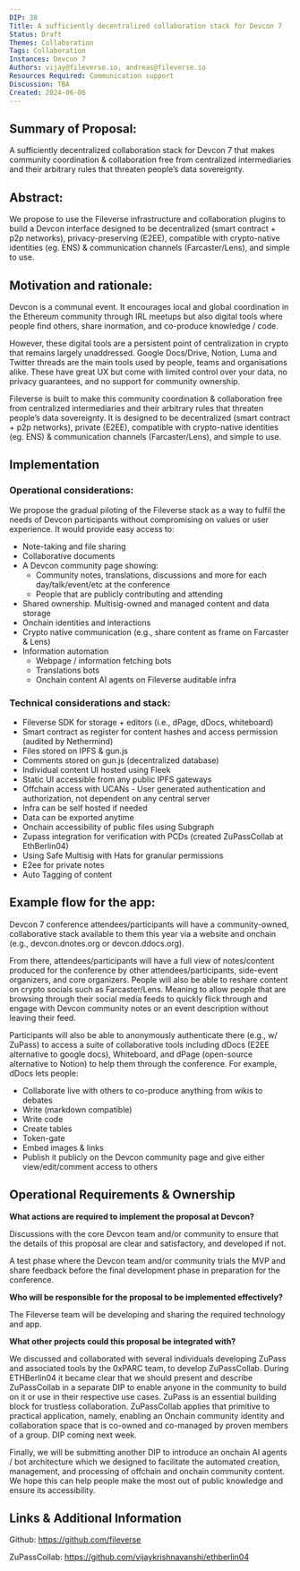 ```yaml
---
DIP: 38
Title: A sufficiently decentralized collaboration stack for Devcon 7
Status: Draft
Themes: Collaboration
Tags: Collaboration
Instances: Devcon 7
Authors: vijay@fileverse.io, andreas@fileverse.io
Resources Required: Communication support
Discussion: TBA
Created: 2024-06-06
---
```


## Summary of Proposal:

A sufficiently decentralized collaboration stack for Devcon 7 that makes community coordination & collaboration free from centralized intermediaries and their arbitrary rules that threaten people’s data sovereignty.

## Abstract:

We propose to use the Fileverse infrastructure and collaboration plugins to build a Devcon interface designed to be decentralized (smart contract + p2p networks), privacy-preserving (E2EE), compatible with crypto-native identities (eg. ENS) & communication channels (Farcaster/Lens), and simple to use.

## Motivation and rationale:

Devcon is a communal event. It encourages local and global coordination in the Ethereum community through IRL meetups but also digital tools where people find others, share inormation, and co-produce knowledge / code.

However, these digital tools are a persistent point of centralization in crypto that remains largely unaddressed. Google Docs/Drive, Notion, Luma and Twitter threads are the main tools used by people, teams and organisations alike. These have great UX but come with limited control over your data, no privacy guarantees, and no support for community ownership.

Fileverse is built to make this community coordination & collaboration free from centralized intermediaries and their arbitrary rules that threaten people’s data sovereignty. It is designed to be decentralized (smart contract + p2p networks), private (E2EE), compatible with crypto-native identities (eg. ENS) & communication channels (Farcaster/Lens), and simple to use.

## Implementation

### Operational considerations:

We propose the gradual piloting of the Fileverse stack as a way to fulfil the needs of Devcon participants without compromising on values or user experience. It would provide easy access to:
* Note-taking and file sharing
* Collaborative documents
* A Devcon community page showing: 
    * Community notes, translations, discussions and more for each day/talk/event/etc at the conference
    * People that are publicly contributing and attending 
* Shared ownership. Multisig-owned and managed content and data storage
* Onchain identities and interactions
* Crypto native communication (e.g., share content as frame on Farcaster & Lens)
* Information automation
    * Webpage / information fetching bots
    * Translations bots
    * Onchain content AI agents	on Fileverse auditable infra 

### Technical considerations and stack:

* Fileverse SDK for storage + editors (i.e., dPage, dDocs, whiteboard) 
* Smart contract as register for content hashes and access permission (audited by Nethermind)
* Files stored on IPFS & gun.js
* Comments stored on gun.js (decentralized database)
* Individual content UI hosted using Fleek 
* Static UI accessible from any public IPFS gateways
* Offchain access with UCANs - User generated authentication and authorization, not dependent on any central server
* Infra can be self hosted if needed
* Data can be exported anytime
* Onchain accessibility of public files using Subgraph
* Zupass integration for verification with PCDs (created ZuPassCollab at EthBerlin04)
* Using Safe Multisig with Hats for granular permissions
* E2ee for private notes
* Auto Tagging of content

## Example flow for the app:

Devcon 7 conference attendees/participants will have a community-owned, collaborative stack available to them this year via a website and onchain (e.g., devcon.dnotes.org or devcon.ddocs.org). 

From there, attendees/participants will have a full view of notes/content produced for the conference by other attendees/participants, side-event organizers, and core organizers. People will also be able to reshare content on crypto socials such as Farcaster/Lens. Meaning to allow people that are browsing through their social media feeds to quickly flick through and engage with Devcon community notes or an event description without leaving their feed.

Participants will also be able to anonymously authenticate there (e.g., w/ ZuPass) to access a suite of collaborative tools including dDocs (E2EE alternative to google docs), Whiteboard, and dPage (open-source alternative to Notion) to help them through the conference. For example, dDocs lets people:
* Collaborate live with others to co-produce anything from wikis to debates
* Write (markdown compatible)
* Write code
* Create tables
* Token-gate
* Embed images & links
* Publish it publicly on the Devcon community page and give either view/edit/comment access to others

## Operational Requirements & Ownership

**What actions are required to implement the proposal at Devcon?**

Discussions with the core Devcon team and/or community to ensure that the details of this proposal are clear and satisfactory, and developed if not. 

A test phase where the Devcon team and/or community trials the MVP and share feedback before the final development phase in preparation for the conference.


**Who will be responsible for the proposal to be implemented effectively?**

The Fileverse team will be developing and sharing the required technology and app.

**What other projects could this proposal be integrated with?**

We discussed and collaborated with several individuals developing ZuPass and associated tools by the 0xPARC team, to develop ZuPassCollab. During ETHBerlin04 it became clear that we should present and describe ZuPassCollab in a separate DIP to enable anyone in the community to build on it or use in their respective use cases. ZuPass is an essential building block for trustless collaboration. ZuPassCollab applies that primitive to practical application, namely, enabling an Onchain community identity and collaboration space that is co-owned and co-managed by proven members of a group. DIP coming next week.

Finally, we will be submitting another DIP to introduce an onchain AI agents / bot architecture which we designed to facilitate the automated creation, management, and processing of offchain and onchain community content. We hope this can help people make the most out of public knowledge and ensure its accessibility.

## Links & Additional Information

Github: https://github.com/fileverse 

ZuPassCollab: https://github.com/vijaykrishnavanshi/ethberlin04


